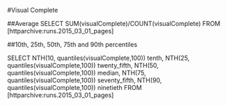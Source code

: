 #Visual Complete

##Average
SELECT
SUM(visualComplete)/COUNT(visualComplete)
FROM [httparchive:runs.2015_03_01_pages]

##10th, 25th, 50th, 75th and 90th percentiles

SELECT
NTH(10, quantiles(visualComplete,100)) tenth,
NTH(25, quantiles(visualComplete,100)) twenty_fifth,
NTH(50, quantiles(visualComplete,100)) median,
  NTH(75, quantiles(visualComplete,100)) seventy_fifth,
  NTH(90, quantiles(visualComplete,100)) ninetieth
FROM [httparchive:runs.2015_03_01_pages]